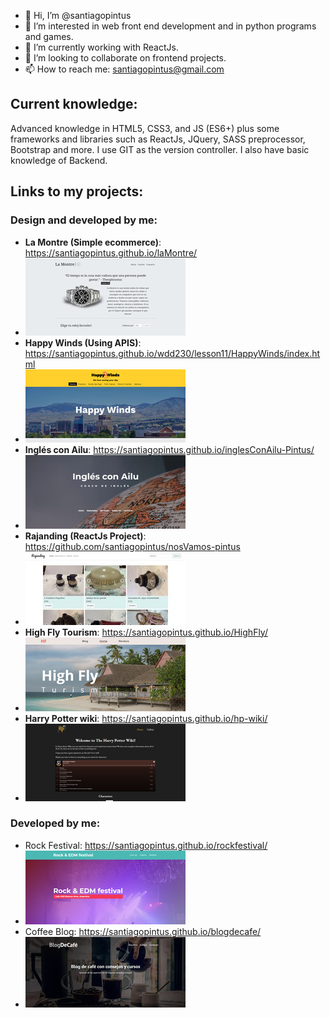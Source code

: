 - 👋 Hi, I’m @santiagopintus
- 👀 I’m interested in web front end development and in python programs and games.
- 🌱 I’m currently working with ReactJs.
- 💞️ I’m looking to collaborate on frontend projects.
- 📫 How to reach me: santiagopintus@gmail.com

## Current knowledge:
Advanced knowledge in HTML5, CSS3, and JS (ES6+) plus some frameworks and libraries such as ReactJs, JQuery, SASS preprocessor, Bootstrap and more. I use GIT as the version controller. I also have basic knowledge of Backend.

## Links to my projects:
### Design and developed by me:
- **La Montre (Simple ecommerce)**: https://santiagopintus.github.io/laMontre/
- ![La montre thumbnail](images/LaMontre.jpg)
- **Happy Winds (Using APIS)**: https://santiagopintus.github.io/wdd230/lesson11/HappyWinds/index.html 
- ![HappyWinds thumbnail](images/happyWinds.jpg)
- **Inglés con Ailu**: https://santiagopintus.github.io/inglesConAilu-Pintus/
- ![Inglés Con Ailu thumbnail](images/InglesConAilu.jpg)
- **Rajanding (ReactJs Project)**: https://github.com/santiagopintus/nosVamos-pintus
- ![Rajanding thumbnail](images/rajanding.jpg)
- **High Fly Tourism**: https://santiagopintus.github.io/HighFly/
- ![HighFly thumbnail](images/HighFlyTourism.jpg)
- **Harry Potter wiki**: https://santiagopintus.github.io/hp-wiki/
- ![Harry Potter wiki thumbnail](images/hpWiki.jpg)

### Developed by me:
- Rock Festival: https://santiagopintus.github.io/rockfestival/
- ![Rock Festival thumbnail](images/RockEDMFestival.jpg)
- Coffee Blog: https://santiagopintus.github.io/blogdecafe/
- ![Blog de Café thumbnail](images/BlogDeCafé.jpg)
